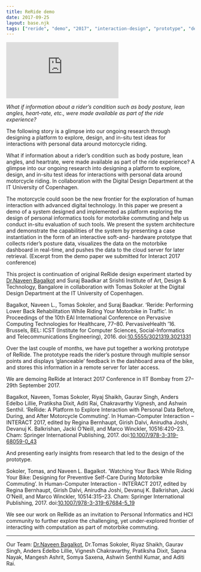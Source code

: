 ```yaml
---
title: ReRide demo
date: 2017-09-25
layout: base.njk
tags: ["reride", "demo", "2017", "interaction-design", "prototype", "demo", "workshop", "feedback", "design-challenge"]
---  
```


<div class="container">
<iframe class="responsive-iframe" src="https://www.youtube.com/embed/1MNWDkfnBso" title="YouTube video player" frameborder="0" allow="accelerometer; autoplay; clipboard-write; encrypted-media; gyroscope; picture-in-picture; web-share" allowfullscreen></iframe>
</div>

_What if information about a rider’s condition such as body posture, lean angles, heart-rate, etc., were made available as part of the ride experience?_

The following story is a glimpse into our ongoing research through designing a platform to explore, design, and in-situ test ideas for interactions with personal data around motorcycle riding.

What if information about a rider’s condition such as body posture, lean angles, and heartrate, were made available as part of the ride experience? A glimpse into our ongoing research into designing a platform to explore, design, and in-situ test ideas for interactions with personal data around motorcycle riding. In collaboration with the Digital Design Department at the IT University of Copenhagen.

The motorcycle could soon be the new frontier for the exploration of human interaction with advanced digital technology. In this paper we present a demo of a system designed and implemented as platform exploring the design of personal informatics tools for motorbike commuting and help us conduct in-situ evaluation of such tools. We present the system architecture and demonstrate the capabilities of the system by presenting a case instantiation in the form of an interactive soft-and- hardware prototype that collects rider’s posture data, visualizes the data on the motorbike dashboard in real-time, and pushes the data to the cloud server for later retrieval. (Excerpt from the demo paper we submitted for Interact 2017 conference)

This project is continuation of original ReRide design experiment started by [Dr.Naveen Bagalkot](/mentors/naveen-bagalkot/) and Suraj Baadkar at Srishti Institute of Art, Design & Technology, Bangalore in collaboration with Tomas Sokoler at the Digital Design Department at the IT University of Copenhagen.

Bagalkot, Naveen L., Tomas Sokoler, and Suraj Baadkar. ‘Reride: Performing Lower Back Rehabilitation While Riding Your Motorbike in Traffic’. In Proceedings of the 10th EAI International Conference on Pervasive Computing Technologies for Healthcare, 77–80. PervasiveHealth ’16. Brussels, BEL: ICST (Institute for Computer Sciences, Social-Informatics and Telecommunications Engineering), 2016. doi:[10.5555/3021319.3021331](https://dl.acm.org/doi/10.5555/3021319.3021331)

Over the last couple of months, we have put together a working prototype of ReRide. The prototype reads the rider’s posture through multiple sensor points and displays ‘glanceable’ feedback in the dashboard area of the bike, and stores this information in a remote server for later access.

We are demoing ReRide at Interact 2017 Conference in IIT Bombay from 27–29th September 2017.

Bagalkot, Naveen, Tomas Sokoler, Riyaj Shaikh, Gaurav Singh, Anders Edelbo Lillie, Pratiksha Dixit, Aditi Rai, Chakravarthy Vignesh, and Ashwin Senthil. ‘ReRide: A Platform to Explore Interaction with Personal Data Before, During, and After Motorcycle Commuting’. In Human-Computer Interaction – INTERACT 2017, edited by Regina Bernhaupt, Girish Dalvi, Anirudha Joshi, Devanuj K. Balkrishan, Jacki O’Neill, and Marco Winckler, 10516:420–23. Cham: Springer International Publishing, 2017. doi:[10.1007/978-3-319-68059-0\_43](https://doi.org/10.1007/978-3-319-68059-0_43)

And presenting early insights from research that led to the design of the prototype.

Sokoler, Tomas, and Naveen L. Bagalkot. ‘Watching Your Back While Riding Your Bike: Designing for Preventive Self-Care During Motorbike Commuting’. In Human-Computer Interaction - INTERACT 2017, edited by Regina Bernhaupt, Girish Dalvi, Anirudha Joshi, Devanuj K. Balkrishan, Jacki O’Neill, and Marco Winckler, 10514:315–23. Cham: Springer International Publishing, 2017. doi:[10.1007/978-3-319-67684-5\_19](https://doi.org/10.1007/978-3-319-67684-5_19)

We see our work on ReRide as an invitation to Personal Informatics and HCI community to further explore the challenging, yet under-explored frontier of interacting with computation as part of motorbike commuting.

---

Our Team: [Dr.Naveen Bagalkot](/mentors/naveen-bagalkot/), Dr.Tomas Sokoler, Riyaz Shaikh, Gaurav Singh, Anders Edelbo Lillie, Vignesh Chakravarthy, Pratiksha Dixit, Sapna Nayak, Mangesh Ashrit, Somya Saxena, Ashwin Senthil Kumar, and Aditi Rai.